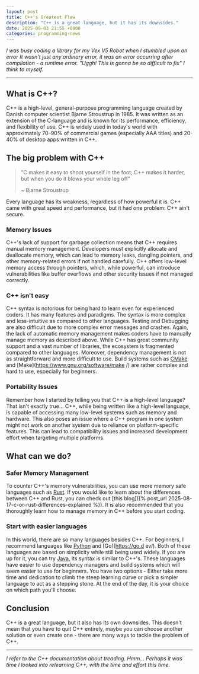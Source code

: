 ```yaml
---
layout: post
title: C++'s Greatest Flaw
description: "C++ is a great language, but it has its downsides."
date: 2025-09-03 21:55 +0800
categories: programming-news
---
```


_I was busy coding a library for my Vex V5 Robot when I stumbled upon an error_
_It wasn't just any ordinary error, it was an error occurring after compilation_
_- a runtime error. "Uggh! This is gonna be so difficult to fix" I think to_
_myself._

---

## What is C++?

C++ is a high-level, general-purpose programming language created by Danish
computer scientist Bjarne Stroustrup in 1985. It was written as an extension of
the C-language and is known for its performance, efficiency, and flexibility of
use. C++ is widely used in today's world with approximately 70–90% of commercial
games (especially AAA titles) and 20-40% of desktop apps written in C++.

## The big problem with C++

> "C makes it easy to shoot yourself in the foot; C++ makes it harder, but when
> you do it blows your whole leg off"
>
> ~ Bjarne Stroustrup

Every language has its weakness, regardless of how powerful it is. C++ came with
great speed and performance, but it had one problem: C++ ain't secure.

### Memory Issues

C++'s lack of support for garbage collection means that C++ requires manual
memory management. Developers must explicitly allocate and deallocate memory,
which can lead to memory leaks, dangling pointers, and other memory-related
errors if not handled carefully. C++ offers low-level memory access through
pointers, which, while powerful, can introduce vulnerabilities like buffer
overflows and other security issues if not managed correctly.

### C++ isn't easy

C++ syntax is notorious for being hard to learn even for experienced coders. It
has many features and paradigms. The syntax is more complex and less-intuitive
as compared to other languages. Testing and Debugging are also difficult due to
more complex error messages and crashes. Again, the lack of automatic memory
management makes coders have to manually manage memory as described above.
While C++ has great community support and a vast number of libraries, the
ecosystem is fragmented compared to other languages. Moreover, dependency
management is not as straightforward and more difficult to use. Build systems
such as [CMake](https://cmake.org/) and [Make](https://www.gnu.org/software/make
/) are rather complex and hard to use, especially for beginners.

### Portability Issues

Remember how I started by telling you that C++ is a high-level language? That
isn't exactly true... C++, while being written like a high-level language, is
capable of accessing many low-level systems such as memory and hardware. This
also poses an issue where a C++ program in one system might not work on another
system due to reliance on platform-specific features. This can lead to
compatibility issues and increased development effort when targeting multiple
platforms.

## What can we do?

### Safer Memory Management

To counter C++'s memory vulnerabilities, you can use more memory safe languages
such as [Rust](https://www.rust-lang.org/). If you would like to learn about the
differences between C++ and Rust, you can check out
[this blog]({% post_url 2025-08-17-c-or-rust-differences-explained %}). It is
also recommended that you thoroughly learn how to manage memory in C++ before
you start coding.

### Start with easier languages

In this world, there are so many languages besides C++. For beginners, I
recommend languages like [Python](https://www.python.org/) and [Go](https://go.d
ev/). Both of these languages are based on simplicity while still being used
widely. If you are up for it, you can try [Java](https://www.java.com/en/), its
syntax is similar to C++'s. These languages have easier to use dependency
managers and build systems which will seem easier to use for beginners. You have
two options - Either take more time and dedication to climb the steep learning
curve or pick a simpler language to act as a stepping stone. At the end of the
day, it is your choice on which path you'll choose.

## Conclusion

C++ is a great language, but it also has its own downsides. This doesn't mean
that you have to quit C++ entirely, maybe you can choose another solution or
even create one - there are many ways to tackle the problem of C++.

---

_I refer to the C++ documentation about treading. Hmm... Perhaps it was time I_
_looked into relearning C++, with the time and effort this time._
